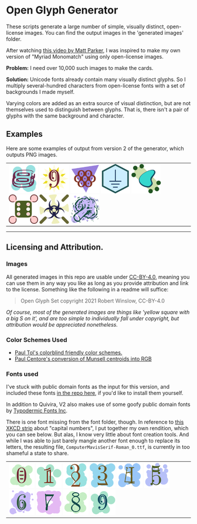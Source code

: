 # Open Glyph Generator
These scripts generate a large number of simple, visually distinct, open-license images. You can find the output images in the 'generated images' folder.

After watching [this video by Matt Parker](https://www.youtube.com/watch?v=VTDKqW_GLkw), I was inspired to make my own version of "Myriad Monomatch" using only open-license images.


**Problem:** I need over 10,000 such images to make the cards.

**Solution:** Unicode fonts already contain many visually distinct glyphs. So I multiply several-hundred characters from open-license fonts with a set of backgrounds I made myself.

Varying colors are added as an extra source of visual distinction, but are not themselves used to distinguish between glyphs. That is, there isn't a pair of glyphs with the same background and character.



## Examples

Here are some examples of output from version 2 of the generator, which outputs PNG images.

<table><tr><td>
<img src="mainOutput/blob-TDchrome-34.png" width="80">
<img src="mainOutput/star-xkcd-9.png" width="80">
<img src="mainOutput/triangle-quivira-220.png" width="80">
<img src="mainOutput/hex-quivira-505.png" width="80">
<img src="mainOutput/harsh-TDheart-2.png" width="80">
<img src="mainOutput/harsh-quivira-753.png" width="80">
<img src="mainOutput/flour-quivira-920.png" width="80">
<img src="mainOutput/blob-TDcounter-6.png" width="80">
</td></tr></table>


---

## Licensing and Attribution.


### Images
All generated images in this repo are usable under [CC-BY-4.0](https://creativecommons.org/licenses/by/4.0/), 
meaning you can use them in any way you like as long as you provide attribution and link to the license. 
Something like the following in a readme will suffice:

> Open Glyph Set copyright 2021 Robert Winslow, CC-BY-4.0

_Of course, most of the generated images are things like 'yellow square with a big S on it', and are too simple to individually fall under copyright, but attribution would be appreciated nonetheless._

### Color Schemes Used
- [Paul Tol's colorblind friendly color schemes.](https://personal.sron.nl/~pault/)
- [Paul Centore's conversion of Munsell centroids into RGB](https://www.munsellcolourscienceforpainters.com/ISCCNBS/ISCCNBSSystem.html)

### Fonts used

I've stuck with public domain fonts as the input for this version, and included these fonts [in the repo here](v2-PythonPIL/fonts/), if you'd like to install them yourself. 

In addition to Quivira, V2 also makes use of some goofy public domain fonts by [Typodermic Fonts Inc](https://typodermicfonts.com/public-domain/).

There is one font missing from the font folder, though. In reference to [this XKCD strip](https://xkcd.com/2206/) about "capital numbers", I put together my own rendition, which you can see below. But alas, I know very little about font creation tools. And while I was able to just barely mangle another font enough to replace its letters, the resulting file, `ComputerMavisSerif-Roman_0.ttf`, is currently in too shameful a state to share.

<table><tr><td>
<img src="mainOutput/blob-xkcd-0.png" width="70">
<img src="mainOutput/blob-xkcd-1.png" width="70">
<img src="mainOutput/blob-xkcd-2.png" width="70">
<img src="mainOutput/blob-xkcd-3.png" width="70">
<img src="mainOutput/blob-xkcd-4.png" width="70">
<img src="mainOutput/blob-xkcd-5.png" width="70">
<img src="mainOutput/blob-xkcd-6.png" width="70">
<img src="mainOutput/blob-xkcd-7.png" width="70">
<img src="mainOutput/blob-xkcd-8.png" width="70">
<img src="mainOutput/blob-xkcd-9.png" width="70">
</td></tr></table>



